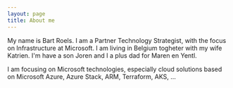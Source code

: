 ```yaml
---
layout: page
title: About me
---
```


My name is Bart Roels. 
I am a Partner Technology Strategist, with the focus on Infrastructure at Microsoft.
I am living in Belgium togheter with my wife Katrien. I'm have a son Joren and I a plus dad for Maren en Yentl.

I am focusing on Microsoft technologies, especially cloud solutions based on Microsoft Azure, Azure Stack, ARM, Terraform, AKS, ...
